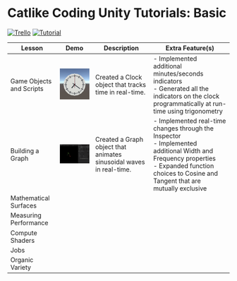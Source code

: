 # Catlike Coding Unity Tutorials: Basic

[![Trello](https://img.shields.io/badge/Trello-blue?logo=trello&style=falt-square)](https://trello.com/b/jdVuT0J1)
[![Tutorial](https://img.shields.io/badge/Tutorial-green?logo=unity&style=falt-square)](https://catlikecoding.com/unity/tutorials/basics/)

| Lesson | Demo | Description | Extra Feature(s) |
|--------|------|-------------|------------------|
| Game Objects and Scripts | <img src="https://github.com/sunghogo/CLC-Basics/blob/main/Demos/Clock.gif?raw=true" width="300" /> | Created a Clock object that tracks time in real-time. | - Implemented additional minutes/seconds indicators<br>- Generated all the indicators on the clock programmatically at run-time using trigonometry |
| Building a Graph         |  <img src="https://github.com/sunghogo/CLC-Basics/blob/BuildingAGraph/Demos/Graph.gif?raw=true" width="300" /> | Created a Graph object that animates sinusoidal waves in real-time. | - Implemented real-time changes through the Inspector<br>- Implemented additional Width and Frequency properties<br>- Expanded function choices to Cosine and Tangent that are mutually exclusive |
| Mathematical Surfaces    |
| Measuring Performance    |
| Compute Shaders          |          
| Jobs                     |
| Organic Variety          |
